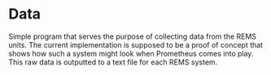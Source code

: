 # Data
Simple program that serves the purpose of collecting data from the
REMS units. The current implementation is supposed to be a proof of concept
that shows how such a system might look when Prometheus comes into play.
This raw data is outputted to a text file for each REMS system.
